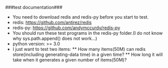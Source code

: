 ###test documentation###
* You need to download redis and redis-py before you start to test.
* redis: https://github.com/antirez/redis
* redis-py: https://github.com/andymccurdy/redis-py
* You should run these test programs in the redis-py folder.(I do not know why sys.path.append() does not work...) 
* python version: >= 3.0
* I just want to test two items: 
** How many items(50M) can redis store(including generating-data time) in a given time?
** How long it will take when it generates a given number of items(50M)?
